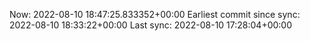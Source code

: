 Now: 2022-08-10 18:47:25.833352+00:00 Earliest commit since sync: 2022-08-10 18:33:22+00:00 Last sync: 2022-08-10 17:28:04+00:00
